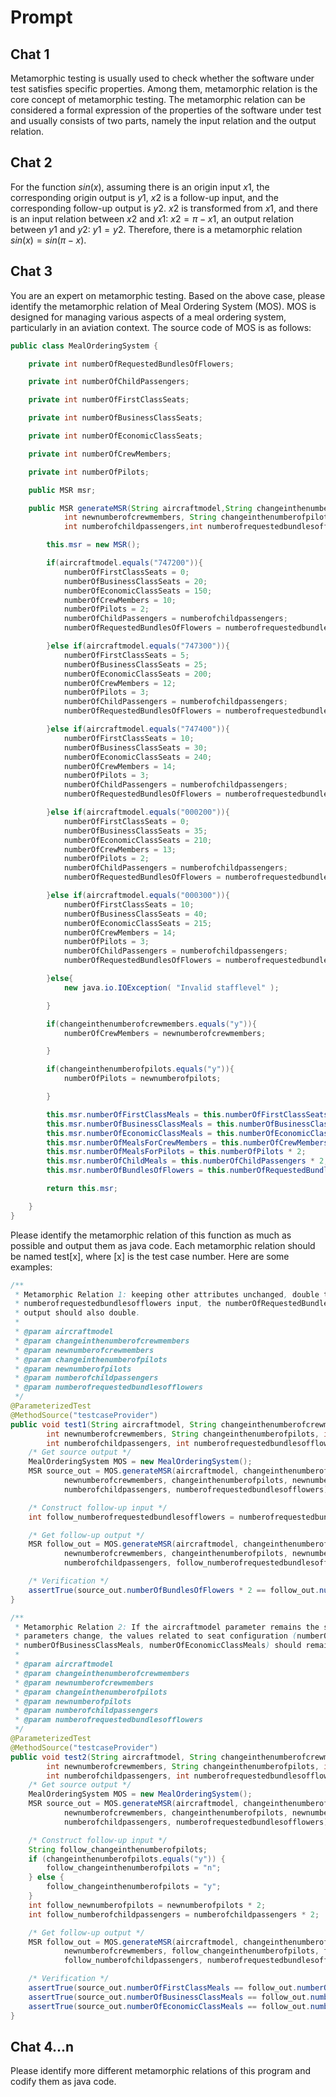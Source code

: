 # Prompt

## Chat 1

Metamorphic testing is usually used to check whether the software under test satisfies specific properties. Among them, metamorphic relation is the core concept of metamorphic testing. The metamorphic relation can be considered a formal expression of the properties of the software under test and usually consists of two parts, namely the input relation and the output relation.

## Chat 2

For the function $sin(x)$, assuming there is an origin input $x1$, the corresponding origin output is $y1$, $x2$ is a follow-up input, and the corresponding follow-up output is $y2$. $x2$ is transformed from $x1$, and there is an input relation between $x2$ and $x1$: $x2=\pi-x1$, an output relation between $y1$ and $y2$: $y1=y2$. Therefore, there is a metamorphic relation $sin(x)=sin(\pi-x)$.

## Chat 3

You are an expert on metamorphic testing. Based on the above case, please identify the metamorphic relation of Meal Ordering System (MOS). MOS is designed for managing various aspects of a meal ordering system, particularly in an aviation context. The source code of MOS is as follows:

```java
public class MealOrderingSystem {

	private int numberOfRequestedBundlesOfFlowers;

	private int numberOfChildPassengers;

	private int numberOfFirstClassSeats;

	private int numberOfBusinessClassSeats;

	private int numberOfEconomicClassSeats;

	private int numberOfCrewMembers;

	private int numberOfPilots;

	public MSR msr;

	public MSR generateMSR(String aircraftmodel,String changeinthenumberofcrewmembers,
			int newnumberofcrewmembers, String changeinthenumberofpilots, int newnumberofpilots,
			int numberofchildpassengers,int numberofrequestedbundlesofflowers){

		this.msr = new MSR();

		if(aircraftmodel.equals("747200")){
			numberOfFirstClassSeats = 0;
			numberOfBusinessClassSeats = 20;
			numberOfEconomicClassSeats = 150;
			numberOfCrewMembers = 10;
			numberOfPilots = 2;
			numberOfChildPassengers = numberofchildpassengers;
			numberOfRequestedBundlesOfFlowers = numberofrequestedbundlesofflowers;

		}else if(aircraftmodel.equals("747300")){
			numberOfFirstClassSeats = 5;
			numberOfBusinessClassSeats = 25;
			numberOfEconomicClassSeats = 200;
			numberOfCrewMembers = 12;
			numberOfPilots = 3;
			numberOfChildPassengers = numberofchildpassengers;
			numberOfRequestedBundlesOfFlowers = numberofrequestedbundlesofflowers;

		}else if(aircraftmodel.equals("747400")){
			numberOfFirstClassSeats = 10;
			numberOfBusinessClassSeats = 30;
			numberOfEconomicClassSeats = 240;
			numberOfCrewMembers = 14;
			numberOfPilots = 3;
			numberOfChildPassengers = numberofchildpassengers;
			numberOfRequestedBundlesOfFlowers = numberofrequestedbundlesofflowers;

		}else if(aircraftmodel.equals("000200")){
			numberOfFirstClassSeats = 0;
			numberOfBusinessClassSeats = 35;
			numberOfEconomicClassSeats = 210;
			numberOfCrewMembers = 13;
			numberOfPilots = 2;
			numberOfChildPassengers = numberofchildpassengers;
			numberOfRequestedBundlesOfFlowers = numberofrequestedbundlesofflowers;

		}else if(aircraftmodel.equals("000300")){
			numberOfFirstClassSeats = 10;
			numberOfBusinessClassSeats = 40;
			numberOfEconomicClassSeats = 215;
			numberOfCrewMembers = 14;
			numberOfPilots = 3;
			numberOfChildPassengers = numberofchildpassengers;
			numberOfRequestedBundlesOfFlowers = numberofrequestedbundlesofflowers;

		}else{
			new java.io.IOException( "Invalid stafflevel" );

		}

		if(changeinthenumberofcrewmembers.equals("y")){
			numberOfCrewMembers = newnumberofcrewmembers;

		}

		if(changeinthenumberofpilots.equals("y")){
			numberOfPilots = newnumberofpilots;

     	}

		this.msr.numberOfFirstClassMeals = this.numberOfFirstClassSeats * 2;
		this.msr.numberOfBusinessClassMeals = this.numberOfBusinessClassSeats * 2;
		this.msr.numberOfEconomicClassMeals = this.numberOfEconomicClassSeats * 2;
		this.msr.numberOfMealsForCrewMembers = this.numberOfCrewMembers * 2;
		this.msr.numberOfMealsForPilots = this.numberOfPilots * 2;
		this.msr.numberOfChildMeals = this.numberOfChildPassengers * 2;
		this.msr.numberOfBundlesOfFlowers = this.numberOfRequestedBundlesOfFlowers;

		return this.msr;

	}
}
```

Please identify the metamorphic relation of this function as much as possible and output them as java code. Each metamorphic relation should be named test[x], where [x] is the test case number. Here are some examples:

```java
/**
 * Metamorphic Relation 1: keeping other attributes unchanged, double the
 * numberofrequestedbundlesofflowers input, the numberOfRequestedBundlesOfFlowers attributes in
 * output should also double.
 *
 * @param aircraftmodel
 * @param changeinthenumberofcrewmembers
 * @param newnumberofcrewmembers
 * @param changeinthenumberofpilots
 * @param newnumberofpilots
 * @param numberofchildpassengers
 * @param numberofrequestedbundlesofflowers
 */
@ParameterizedTest
@MethodSource("testcaseProvider")
public void test1(String aircraftmodel, String changeinthenumberofcrewmembers,
        int newnumberofcrewmembers, String changeinthenumberofpilots, int newnumberofpilots,
        int numberofchildpassengers, int numberofrequestedbundlesofflowers) {
    /* Get source output */
    MealOrderingSystem MOS = new MealOrderingSystem();
    MSR source_out = MOS.generateMSR(aircraftmodel, changeinthenumberofcrewmembers,
            newnumberofcrewmembers, changeinthenumberofpilots, newnumberofpilots,
            numberofchildpassengers, numberofrequestedbundlesofflowers);

    /* Construct follow-up input */
    int follow_numberofrequestedbundlesofflowers = numberofrequestedbundlesofflowers * 2;

    /* Get follow-up output */
    MSR follow_out = MOS.generateMSR(aircraftmodel, changeinthenumberofcrewmembers,
            newnumberofcrewmembers, changeinthenumberofpilots, newnumberofpilots,
            numberofchildpassengers, follow_numberofrequestedbundlesofflowers);

    /* Verification */
    assertTrue(source_out.numberOfBundlesOfFlowers * 2 == follow_out.numberOfBundlesOfFlowers);
}

/**
 * Metamorphic Relation 2: If the aircraftmodel parameter remains the same while other
 * parameters change, the values related to seat configuration (numberOfFirstClassMeals,
 * numberOfBusinessClassMeals, numberOfEconomicClassMeals) should remain constant.
 *
 * @param aircraftmodel
 * @param changeinthenumberofcrewmembers
 * @param newnumberofcrewmembers
 * @param changeinthenumberofpilots
 * @param newnumberofpilots
 * @param numberofchildpassengers
 * @param numberofrequestedbundlesofflowers
 */
@ParameterizedTest
@MethodSource("testcaseProvider")
public void test2(String aircraftmodel, String changeinthenumberofcrewmembers,
        int newnumberofcrewmembers, String changeinthenumberofpilots, int newnumberofpilots,
        int numberofchildpassengers, int numberofrequestedbundlesofflowers) {
    /* Get source output */
    MealOrderingSystem MOS = new MealOrderingSystem();
    MSR source_out = MOS.generateMSR(aircraftmodel, changeinthenumberofcrewmembers,
            newnumberofcrewmembers, changeinthenumberofpilots, newnumberofpilots,
            numberofchildpassengers, numberofrequestedbundlesofflowers);

    /* Construct follow-up input */
    String follow_changeinthenumberofpilots;
    if (changeinthenumberofpilots.equals("y")) {
        follow_changeinthenumberofpilots = "n";
    } else {
        follow_changeinthenumberofpilots = "y";
    }
    int follow_newnumberofpilots = newnumberofpilots * 2;
    int follow_numberofchildpassengers = numberofchildpassengers * 2;

    /* Get follow-up output */
    MSR follow_out = MOS.generateMSR(aircraftmodel, changeinthenumberofcrewmembers,
            newnumberofcrewmembers, follow_changeinthenumberofpilots, follow_newnumberofpilots,
            follow_numberofchildpassengers, numberofrequestedbundlesofflowers);

    /* Verification */
    assertTrue(source_out.numberOfFirstClassMeals == follow_out.numberOfFirstClassMeals);
    assertTrue(source_out.numberOfBusinessClassMeals == follow_out.numberOfBusinessClassMeals);
    assertTrue(source_out.numberOfEconomicClassMeals == follow_out.numberOfEconomicClassMeals);
}
```

## Chat 4...n

Please identify more different metamorphic relations of this program and codify them as java code.
